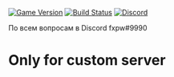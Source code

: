 [![Game Version](https://img.shields.io/badge/wow-3.3.5-blue.svg)](https://github.com/ElvUI-WotLK)
[![Build Status](https://github.com/Bunny67/ElvUI_Sirus/workflows/CI/badge.svg)](https://github.com/Bunny67/ElvUI_Sirus/actions?workflow=CI)
[![Discord](https://discordapp.com/api/guilds/259362419372064778/widget.png?style=shield)](https://discord.gg/UXSc7nt)


По всем вопросам в Discord fxpw#9990


# Only for custom server
